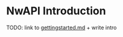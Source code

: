 # NwAPI Introduction
TODO: link to [gettingstarted.md](gettingstarted/gettingstarted.md) + write intro